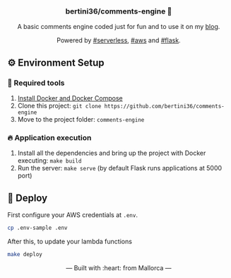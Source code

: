 <h3 align="center">
    bertini36/comments-engine 🙊 
</h3>
<p align="center">
A basic comments engine coded just for fun and to use it on my
 <a href="https://albertopou.dev/" target="_blank">blog</a>.  
</p>
<p align="center">
Powered by <a href="https://www.serverless.com/">#serverless</a>,
<a href="https://aws.amazon.com/">#aws</a> and 
 <a href="https://flask.palletsprojects.com/en/1.1.x/">#flask</a>.
</p>

## ⚙️ Environment Setup

### 🐳 Required tools

1. [Install Docker and Docker Compose](https://www.docker.com/get-started)
2. Clone this project: `git clone https://github.com/bertini36/comments-engine`
3. Move to the project folder: `comments-engine`

### 🔥 Application execution

1. Install all the dependencies and bring up the project with Docker executing: `make build`
2. Run the server: `make serve` (by default Flask runs applications at 5000 port)

## 🚀 Deploy

First configure your AWS credentials at `.env`.
```bash
cp .env-sample .env
```

After this, to update your lambda functions
```bash
make deploy
```

<p align="center">&mdash; Built with :heart: from Mallorca &mdash;</p>